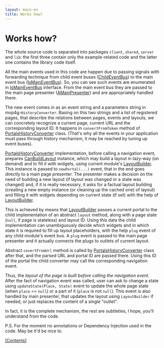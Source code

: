```yaml
---
layout: main-en
title: Works how?
---
```


# Works how?

The whole source code is separated into packages `client`, `shared`, `server` and `lib`: the first three contain only the example-related code and the latter one contains the library code itself.

All the main events used in this code are happen due to passing signals with forwarding technique from child event buses ([ChildEventBus][]) to the main event bus ([IsMainEventBus][]). So, you can see such events are enumerated in [IsMainEventBus][] interface. From the main event bus they are passed to the main page presenter ([AMainPresenter][]) and are appropriately handled there.

The new event comes in as an event string and a parameters string in mvp4g-`HistoryConverter`. Basing on this two strings and a list of registered pages, that describe the relations between pages, events and layouts, we can concretely recognize a current page, current URL and the corresponding layout ID. It happens in `convertFromToken` method of [PortalsHistoryConverter][] class. (That's why all the events in your application must pass through history mechanism, it may be reached by tuning up event buses).

[PortalsHistoryConverter][] implementation, before calling a navigation event, prepares [CanBuildLayout][] instance, which may build a layout in lazy-way (on demand) and to fill it with widgets, using current module's [LayoutBuilder][]. This instance is passed to `newPortal(...)` event, that in the end goes directly to a main page presenter. The presenter makes a decision on  the need of building a new layout (if layout was changed or a state was changed) and, if it is really necessary, it asks for a factual layout building (creating a new empty instance (or cleaning up the cached one) of layout) and filling it with widgets depending on current state (if set) with the help of [LayoutBuilder][].

This is achieved by means that [LayoutBuilder][] passes a current portal to the child implementation of an abstract `layout` method, along with a page state (`null`, if page is stateless) and layout ID. Using this data the child implementation can unambiguously decide which widgets and in which state it is required to fill up layout placeholders, with the help `plug` event of any child module's event bus. A `plug` event is passed to the main page presenter and it actually connects the plugs to outlets of current layout.

Abstract `covertFromUrl` method is called by [PortalsHistoryConverter][] class after that, and the parsed URL and portal ID are passed there. Using this ID of the portal the child converter may call the corresponding navigation event.

Thus, the *layout of the page is built before calling the navigation event*. After the fact of navigation event was called, user can ask to change a state using `updateState(Place, State)` event to update the whole page state (when `place` == `null`) or a part of it (`place` is not `null`). This event is also handled by main presenter, that updates the layout using `LayoutBuilder` if needed, or just replaces the content of a single "outlet".

In fact, it is the complete mechanism, the rest are subtleties, I hope, you'll understand from the code.

P.S. For the moment no annotations or Dependency Injection used in the code. May be it'd be nice to.

[[Contents]](./index.html)

[PortalsHistoryConverter]: https://github.com/shamansir/gwt-mvp4g-layouting-demo/blob/master/src/name/shamansir/mvplayout/lib/mvp/PortalsHistoryConverter.java#files
[ChildEventBus]: https://github.com/shamansir/gwt-mvp4g-layouting-demo/blob/master/src/name/shamansir/mvplayout/lib/mvp/ChildEventBus.java#files
[IsMainEventBus]: https://github.com/shamansir/gwt-mvp4g-layouting-demo/blob/master/src/name/shamansir/mvplayout/lib/mvp/IsMainEventBus.java#files
[AMainPresenter]: https://github.com/shamansir/gwt-mvp4g-layouting-demo/blob/master/src/name/shamansir/mvplayout/lib/mvp/AMainPresenter.java#files
[CanBuildLayout]: https://github.com/shamansir/gwt-mvp4g-layouting-demo/blob/master/src/name/shamansir/mvplayout/lib/ui/LayoutBuilder.java#L37
[LayoutBuilder]: https://github.com/shamansir/gwt-mvp4g-layouting-demo/blob/master/src/name/shamansir/mvplayout/lib/ui/LayoutBuilder.java#files

